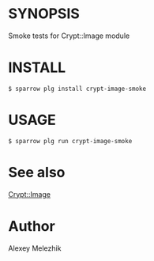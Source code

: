 # SYNOPSIS

Smoke tests for Crypt::Image module

# INSTALL

    $ sparrow plg install crypt-image-smoke

# USAGE

    $ sparrow plg run crypt-image-smoke

# See also

[Crypt::Image](https://metacpan.org/pod/Crypt::Image)

# Author

Alexey Melezhik


